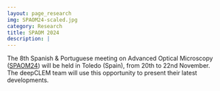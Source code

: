 ```yaml
---
layout: page_research
img: SPAOM24-scaled.jpg
category: Research
title: SPAOM 2024
description: |
---
```

  The 8th Spanish & Portuguese meeting on Advanced Optical Microscopy ([SPAOM24](https://spaom2024.org/)) will be held in Toledo (Spain), from 20th to 22nd November. The deepCLEM team will use this opportunity to present their latest developments.